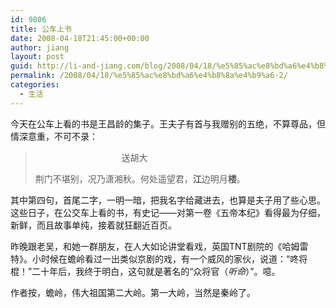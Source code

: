 ```yaml
---
id: 9806
title: 公车上书
date: 2008-04-18T21:45:00+00:00
author: jiang
layout: post
guid: http://li-and-jiang.com/blog/2008/04/18/%e5%85%ac%e8%bd%a6%e4%b8%8a%e4%b9%a6-2/
permalink: /2008/04/18/%e5%85%ac%e8%bd%a6%e4%b8%8a%e4%b9%a6-2/
categories:
  - 生活
---
```

今天在公车上看的书是王昌龄的集子。王夫子有首与我赠别的五绝，不算尊品，但情深意重，不可不录：
  


>                                    送胡大 
> 
> 荆门不堪别，况乃潇湘秋。何处遥望君，**江**边明月**楼**。

其中第四句，首尾二字，一明一暗，把我名字给藏进去，也算是夫子用了些心思。这些日子，在公交车上看的书，有史记——对第一卷《五帝本纪》看得最为仔细，新鲜，而且故事单纯，接着就狂翻近百页。 

昨晚跟老吴，和她一群朋友，在人大如论讲堂看戏，英国TNT剧院的《哈姆雷特》。小时候在蟾岭看过一出类似京剧的戏，有一个威风的家伙，说道：“咚将棍！”二十年后，我终于明白，这句就是著名的“众将官（_听命_）”。噫。 

作者按，蟾岭，伟大祖国第二大岭。第一大岭，当然是秦岭了。